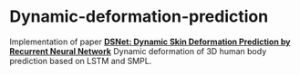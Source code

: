 # Dynamic-deformation-prediction
Implementation of paper [**DSNet: Dynamic Skin Deformation Prediction by Recurrent Neural Network**](https://arxiv.org/pdf/2201.07660.pdf)
Dynamic deformation of 3D human body prediction based on LSTM and SMPL.  



